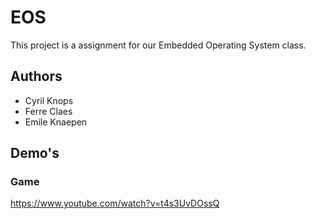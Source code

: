 # EOS
This project is a assignment for our Embedded Operating System class.

## Authors
* Cyril Knops
* Ferre Claes
* Emile Knaepen

## Demo's

### Game
https://www.youtube.com/watch?v=t4s3UvDOssQ
